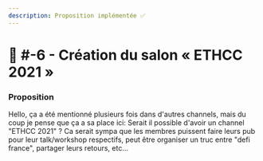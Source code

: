```yaml
---
description: Proposition implémentée ✅
---
```


# 📜 #-6 - Création du salon « ETHCC 2021 »

### Proposition

Hello, ça a été mentionné plusieurs fois dans d'autres channels, mais du coup je pense que ça a sa place ici: Serait il possible d'avoir un channel "ETHCC 2021" ? Ca serait sympa que les membres puissent faire leurs pub pour leur talk/workshop respectifs, peut être organiser un truc entre "defi france", partager leurs retours, etc...
